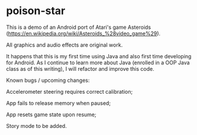 # poison-star

This is a demo of an Android port of Atari's game
Asteroids (https://en.wikipedia.org/wiki/Asteroids_%28video_game%29).

All graphics and audio effects are original work.

It happens that this is my first time using Java and also
first time developing for Android. As I continue to learn
more about Java (enrolled in a OOP Java class as of this
writing), I will refactor and improve this code.

Known bugs / upcoming changes:

Accelerometer steering requires correct calibration;

App fails to release memory when paused;

App resets game state upon resume;


Story mode to be added.
